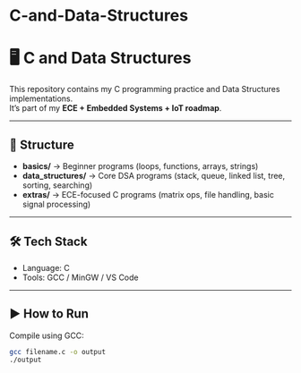 ﻿# C-and-Data-Structures

# 🖥️ C and Data Structures

This repository contains my C programming practice and Data Structures implementations.  
It’s part of my **ECE + Embedded Systems + IoT roadmap**.  

---

## 📂 Structure
- **basics/** → Beginner programs (loops, functions, arrays, strings)  
- **data_structures/** → Core DSA programs (stack, queue, linked list, tree, sorting, searching)  
- **extras/** → ECE-focused C programs (matrix ops, file handling, basic signal processing)  

---

## 🛠️ Tech Stack
- Language: C  
- Tools: GCC / MinGW / VS Code  

---

## ▶️ How to Run
Compile using GCC:  
```bash
gcc filename.c -o output
./output


